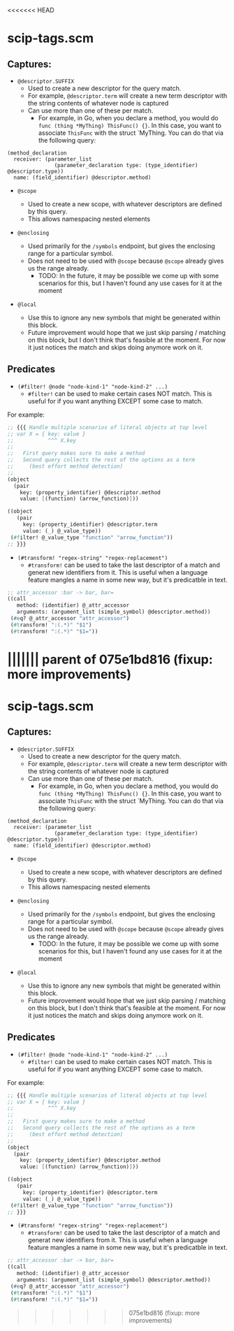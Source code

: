 <<<<<<< HEAD
# scip-tags.scm

## Captures:

- `@descriptor.SUFFIX`
  - Used to create a new descriptor for the query match.
  - For example, `@descriptor.term` will create a new term descriptor with the string contents of whatever node is captured
  - Can use more than one of these per match.
    - For example, in Go, when you declare a method, you would do `func (thing *MyThing) ThisFunc() {}`. In this case, you want to associate
      `ThisFunc` with the struct `MyThing. You can do that via the following query:

```
(method_declaration
  receiver: (parameter_list
               (parameter_declaration type: (type_identifier) @descriptor.type))
  name: (field_identifier) @descriptor.method)
```

- `@scope`

  - Used to create a new scope, with whatever descriptors are defined by this query.
  - This allows namespacing nested elements

- `@enclosing`

  - Used primarily for the `/symbols` endpoint, but gives the enclosing range for a particular symbol.
  - Does not need to be used with `@scope` because `@scope` already gives us the range already.
    - TODO: In the future, it may be possible we come up with some scenarios for this,
      but I haven't found any use cases for it at the moment

- `@local`
  - Use this to ignore any new symbols that might be generated within this block.
  - Future improvement would hope that we just skip parsing / matching on this block, but I don't think that's
    feasible at the moment. For now it just notices the match and skips doing anymore work on it.

## Predicates

- `(#filter! @node "node-kind-1" "node-kind-2" ...)`
  - `#filter!` can be used to make certain cases NOT match. This is useful for if you want anything EXCEPT some case to match.

For example:

```scheme
;; {{{ Handle multiple scenarios of literal objects at top level
;; var X = { key: value }
;;           ^^^ X.key
;;
;;   First query makes sure to make a method
;;   Second query collects the rest of the options as a term
;;     (best effort method detection)
;;
(object
  (pair
    key: (property_identifier) @descriptor.method
    value: [(function) (arrow_function)]))

((object
   (pair
     key: (property_identifier) @descriptor.term
     value: (_) @_value_type))
 (#filter! @_value_type "function" "arrow_function"))
;; }}}
```

- `(#transform! "regex-string" "regex-replacement")`
  - `#transform!` can be used to take the last descriptor of a match and generat new identifiers from it. This is useful when
    a language feature mangles a name in some new way, but it's predicatble in text.

```scheme
;; attr_accessor :bar -> bar, bar=
((call
   method: (identifier) @_attr_accessor
   arguments: (argument_list (simple_symbol) @descriptor.method))
 (#eq? @_attr_accessor "attr_accessor")
 (#transform! ":(.*)" "$1")
 (#transform! ":(.*)" "$1="))
```
||||||| parent of 075e1bd816 (fixup: more improvements)
=======
# scip-tags.scm

## Captures:

- `@descriptor.SUFFIX`
  - Used to create a new descriptor for the query match.
  - For example, `@descriptor.term` will create a new term descriptor with the string contents of whatever node is captured
  - Can use more than one of these per match.
    - For example, in Go, when you declare a method, you would do `func (thing *MyThing) ThisFunc() {}`. In this case, you want to associate
    `ThisFunc` with the struct `MyThing. You can do that via the following query:

```
(method_declaration
  receiver: (parameter_list
               (parameter_declaration type: (type_identifier) @descriptor.type))
  name: (field_identifier) @descriptor.method)
```

- `@scope`
  - Used to create a new scope, with whatever descriptors are defined by this query.
  - This allows namespacing nested elements

- `@enclosing`
  - Used primarily for the `/symbols` endpoint, but gives the enclosing range for a particular symbol.
  - Does not need to be used with `@scope` because `@scope` already gives us the range already.
    - TODO: In the future, it may be possible we come up with some scenarios for this,
    but I haven't found any use cases for it at the moment

- `@local`
  - Use this to ignore any new symbols that might be generated within this block.
  - Future improvement would hope that we just skip parsing / matching on this block, but I don't think that's
  feasible at the moment. For now it just notices the match and skips doing anymore work on it.

## Predicates

- `(#filter! @node "node-kind-1" "node-kind-2" ...)`
  - `#filter!` can be used to make certain cases NOT match. This is useful for if you want anything EXCEPT some case to match.

For example:

```scheme
;; {{{ Handle multiple scenarios of literal objects at top level
;; var X = { key: value }
;;           ^^^ X.key
;;
;;   First query makes sure to make a method
;;   Second query collects the rest of the options as a term
;;     (best effort method detection)
;;
(object
  (pair
    key: (property_identifier) @descriptor.method
    value: [(function) (arrow_function)]))

((object
   (pair
     key: (property_identifier) @descriptor.term
     value: (_) @_value_type))
 (#filter! @_value_type "function" "arrow_function"))
;; }}}
```

- `(#transform! "regex-string" "regex-replacement")`
  - `#transform!` can be used to take the last descriptor of a match and generat new identifiers from it. This is useful when
  a language feature mangles a name in some new way, but it's predicatble in text.

```scheme
;; attr_accessor :bar -> bar, bar=
((call
   method: (identifier) @_attr_accessor
   arguments: (argument_list (simple_symbol) @descriptor.method))
 (#eq? @_attr_accessor "attr_accessor")
 (#transform! ":(.*)" "$1")
 (#transform! ":(.*)" "$1="))
```
>>>>>>> 075e1bd816 (fixup: more improvements)
